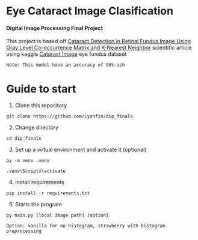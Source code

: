 # Eye Cataract Image Clasification
#### Digital Image Processing Final Project
This project is based off [Cataract Detection in Retinal Fundus Image Using Gray Level Co-occurrence Matrix and K-Nearest Neighbor](https://www.atlantis-press.com/article/125966502.pdf) scientific article using kaggle [Cataract Image](https://www.kaggle.com/datasets/jr2ngb/cataractdataset) eye fundus dataset
<br/>

`Note: This model have an accuracy of 90%-ish`

# Guide to start
1. Clone this repository
``` 
git clone https://github.com/Lyznfin/dip_finals
```
2. Change directory
``` 
cd dip_finals
```
3. Set up a virtual environment and activate it (optional)
``` 
py -m venv .venv 
```
```
.venv\Scripts\activate
```
4. Install requirements
``` 
pip install -r requirements.txt 
``` 
5. Starts the program
``` 
py main.py [local image path] [option]
```
`Option: vanilla for no histogram, strawberry with histogram preprocessing`